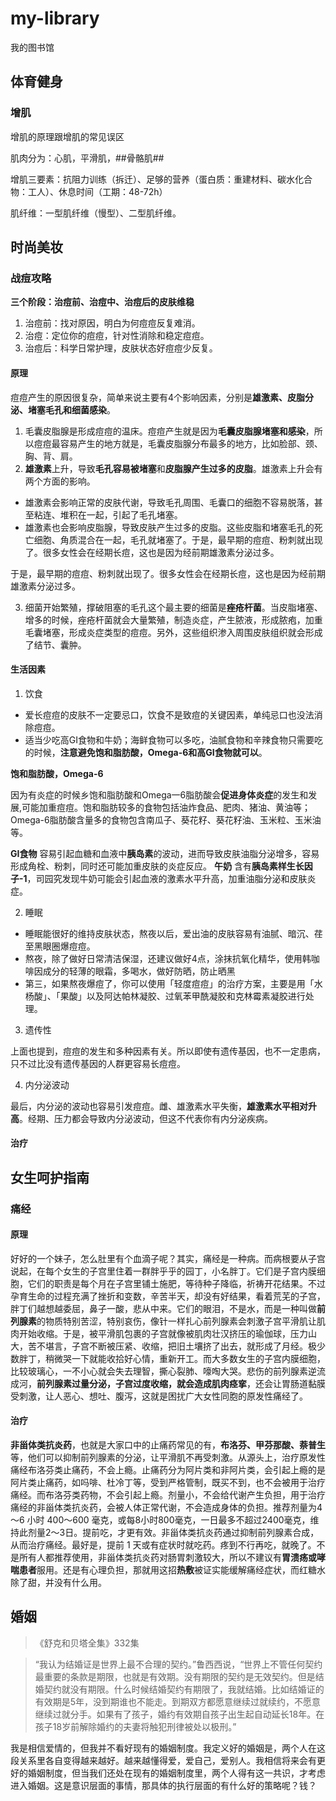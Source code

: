 # my-library
我的图书馆

## 体育健身
### 增肌
增肌的原理跟增肌的常见误区

肌肉分为：心肌，平滑肌，##骨骼肌##

增肌三要素：抗阻力训练（拆迁）、足够的营养（蛋白质：重建材料、碳水化合物：工人）、休息时间（工期：48-72h）

肌纤维：一型肌纤维（慢型）、二型肌纤维。


## 时尚美妆
### 战痘攻略
**三个阶段：治痘前、治痘中、治痘后的皮肤维稳**

1. 治痘前：找对原因，明白为何痘痘反复难消。
2. 治痘：定位你的痘痘，针对性消除和稳定痘痘。
3. 治痘后：科学日常护理，皮肤状态好痘痘少反复。

#### 原理
痘痘产生的原因很复杂，简单来说主要有4个影响因素，分别是**雄激素、皮脂分泌、堵塞毛孔和细菌感染**。

1. 毛囊皮脂腺是形成痘痘的温床。痘痘产生就是因为**毛囊皮脂腺堵塞和感染**，所以痘痘最容易产生的地方就是，毛囊皮脂腺分布最多的地方，比如脸部、颈、胸、背、肩。
2. **雄激素**上升，导致**毛孔容易被堵塞**和**皮脂腺产生过多的皮脂**。雄激素上升会有两个方面的影响。
* 雄激素会影响正常的皮肤代谢，导致毛孔周围、毛囊口的细胞不容易脱落，甚至粘连、堆积在一起，引起了毛孔堵塞。
* 雄激素也会影响皮脂腺，导致皮肤产生过多的皮脂。这些皮脂和堵塞毛孔的死亡细胞、角质混合在一起，毛孔就堵塞了。于是，最早期的痘痘、粉刺就出现了。很多女性会在经期长痘，这也是因为经前期雄激素分泌过多。

于是，最早期的痘痘、粉刺就出现了。很多女性会在经期长痘，这也是因为经前期雄激素分泌过多。

3. 细菌开始繁殖，撑破阻塞的毛孔这个最主要的细菌是**痤疮杆菌**。当皮脂堵塞、增多的时候，痤疮杆菌就会大量繁殖，制造炎症，产生脓液，形成脓疱，加重毛囊堵塞，形成炎症类型的痘痘。另外，这些组织渗入周围皮肤组织就会形成了结节、囊肿。

#### 生活因素

1. 饮食
* 爱长痘痘的皮肤不一定要忌口，饮食不是致痘的关键因素，单纯忌口也没法消除痘痘。
* 适当少吃高GI食物和牛奶；海鲜食物可以多吃，油腻食物和辛辣食物只需要吃的时候，**注意避免饱和脂肪酸，Omega-6和高GI食物就可以**。

**饱和脂肪酸，Omega-6**

因为有炎症的时候乡饱和脂肪酸和Omega一6脂肪酸会**促进身体炎症**的发生和发展,可能加重痘痘。饱和脂肪较多的食物包括油炸食品、肥肉、猪油、黄油等；Omega-6脂肪酸含量多的食物包含南瓜子、葵花籽、葵花籽油、玉米粒、玉米油等。

**GI食物** 容易引起血糖和血液中**胰岛素**的波动，进而导致皮肤油脂分泌增多，容易形成角栓、粉刺，同时还可能加重皮肤的炎症反应。
**午奶** 含有**胰岛素样生长因子-1**，司园究发现牛奶可能会引起血液的激素水平升高，加重油脂分泌和皮肤炎症。

2. 睡眠
* 睡眠能很好的维持皮肤状态，熬夜以后，爱出油的皮肤容易有油腻、暗沉、荏至黑眼圈爆痘痘。
* 熬夜，除了做好日常清洁保湿，还建议做好4点，涂抹抗氧化精华，使用韩咖啡因成分的轻薄的眼霜，多喝水，做好防晒，防止晒黑
* 第三，如果熬夜爆痘了，你可以使用「轻度痘痘」的治疗方案，主要是用「水杨酸」、「果酸」以及阿达帕林凝胶、过氧苯甲酰凝胶和克林霉素凝胶进行处理。

3. 遗传性

上面也提到，痘痘的发生和多种因素有关。所以即使有遗传基因，也不一定患病，只不过比没有遗传基因的人群更容易长痘痘。

4. 内分泌波动

最后，内分泌的波动也容易引发痘痘。雌、雄激素水平失衡，**雄激素水平相对升高**。经期、压力都会导致内分泌波动，但这不代表你有内分泌疾病。

#### 治疗



## 女生呵护指南

### 痛经

#### 原理

好好的一个妹子，怎么肚里有个血滴子呢？其实，痛经是一种病。而病根要从子宫说起，在每个女生的子宫里住着一群胖乎乎的园丁，小名胖丁。它们是子宫内膜细胞，它们的职责是每个月在子宫里铺土施肥，等待种子降临，祈祷开花结果。不过孕育生命的过程充满了挫折和变数，辛苦半天，却没有好结果，看着荒芜的子宫，胖丁们越想越委屈，鼻子一酸，悲从中来。它们的眼泪，不是水，而是一种叫做**前列腺素**的物质特别苦涩，特别哀伤，像针一样扎心前列腺素会刺激子宫平滑肌让肌肉开始收缩。于是，被平滑肌包裹的子宫就像被肌肉壮汉挤压的瑜伽球，压力山大，苦不堪言，子宫不断被压紧、收缩，把旧土壤挤了出去，就形成了月经。极少数胖丁，稍微哭一下就能收拾好心情，重新开工。而大多数女生的子宫内膜细胞，比较玻璃心，一不小心就会失去理智，撕心裂肺、嚎啕大哭。悲伤的前列腺素逆流成河，**前列腺素过量分泌，子宫过度收缩，就会造成肌肉痉挛**，还会让胃肠道黏膜受刺激，让人恶心、想吐、腹泻，这就是困扰广大女性同胞的原发性痛经了。

#### 治疗

**非甾体类抗炎药**，也就是大家口中的止痛药常见的有，**布洛芬、甲芬那酸、萘普生**等，他们可以抑制前列腺素的分泌，让平滑肌不再受刺激。从源头上，治疗原发性痛经布洛芬类止痛药，不会上瘾。止痛药分为阿片类和非阿片类，会引起上瘾的是阿片类止痛药，如吗啡、杜冷丁等，受到严格管制，既买不到，也不会被用于治疗痛经。而布洛芬类药物，不会引起上瘾。剂量小，不会给代谢产生负担，用于治疗痛经的非甾体类抗炎药，会被人体正常代谢，不会造成身体的负担。推荐剂量为4～6 小时 400～600 毫克，或每8小时800毫克，一日最多不超过2400毫克，维持此剂量2～3日。提前吃，才更有效。非甾体类抗炎药通过抑制前列腺素合成，从而治疗痛经。最好是，提前 1 天或有症状时就吃药。疼到不行再吃，就晚了。不是所有人都推荐使用，非甾体类抗炎药对肠胃刺激较大，所以不建议有**胃溃疡或哮喘患者**服用。还是有心理负担，那就用这招**热敷**被证实能缓解痛经症状，而红糖水除了甜，并没有什么用。

## 婚姻

> 《舒克和贝塔全集》332集

> “我认为结婚证是世界上最不合理的契约。”鲁西西说，“世界上不管任何契约最重要的条款是期限，也就是有效期。没有期限的契约是无效契约。但是结婚契约就没有期限。什么时候结婚契约有期限了，我就结婚。比如结婚证的有效期是5年，没到期谁也不能走。到期双方都愿意继续过就续约，不愿意继续过就分手。如果有了孩子，婚约有效期自孩子出生起自动延长18年。在孩子18岁前解除婚约的夫妻将触犯刑律被处以极刑。” 

我是相信爱情的，但我并不看好现有的婚姻制度。我定义好的婚姻是，两个人在这段关系里各自变得越来越好。越来越懂得爱，爱自己，爱别人。我相信将来会有更好的婚姻制度，但当我们还处在现有的婚姻制度里，两个人得有这一共识，才考虑进入婚姻。这是意识层面的事情，那具体的执行层面的有什么好的策略呢？钱？
